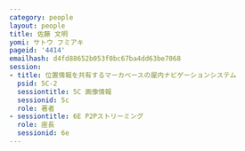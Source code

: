 ```yaml
---
category: people
layout: people
title: 佐藤 文明
yomi: サトウ フミアキ
pageid: '4414'
emailhash: d4fd88652b053f0bc67ba4dd63be7068
session:
- title: 位置情報を共有するマーカベースの屋内ナビゲーションシステム
  psid: 5C-2
  sessiontitle: 5C 画像情報
  sessionid: 5c
  role: 著者
- sessiontitle: 6E P2Pストリーミング
  role: 座長
  sessionid: 6e
---
```

